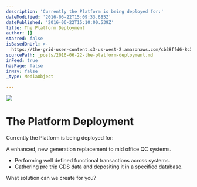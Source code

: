 ```yaml
---
description: 'Currently the Platform is being deployed for:'
dateModified: '2016-06-22T15:09:33.685Z'
datePublished: '2016-06-22T15:10:00.539Z'
title: The Platform Deployment
author: []
starred: false
isBasedOnUrl: >-
  https://the-grid-user-content.s3-us-west-2.amazonaws.com/cb38ffd6-8c3c-4f23-b56d-e86e7b07ba5c.jpg
sourcePath: _posts/2016-06-22-the-platform-deployment.md
inFeed: true
hasPage: false
inNav: false
_type: MediaObject

---
```

![](https://the-grid-user-content.s3-us-west-2.amazonaws.com/cb38ffd6-8c3c-4f23-b56d-e86e7b07ba5c.jpg)

# The Platform Deployment

Currently the Platform is being deployed for:

A enhanced, new generation replacement to mid office QC systems.

* Performing well defined functional transactions across systems.
* Gathering pre trip GDS data and depositing it in a specified database.

What solution can we create for you?